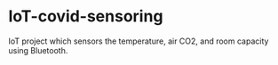 # IoT-covid-sensoring
IoT project which sensors the temperature, air CO2, and room capacity using Bluetooth.
